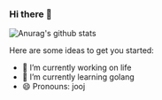 ### Hi there 👋

![Anurag's github stats](https://github-readme-stats.vercel.app/api?username=JackMaarek&show_icons=true&theme=radical)


Here are some ideas to get you started:

- 🔭 I’m currently working on life
- 🌱 I’m currently learning golang
- 😄 Pronouns: jooj
